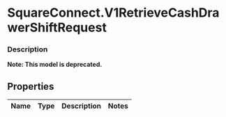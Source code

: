 # SquareConnect.V1RetrieveCashDrawerShiftRequest

### Description
**Note: This model is deprecated.**



## Properties
Name | Type | Description | Notes
------------ | ------------- | ------------- | -------------


